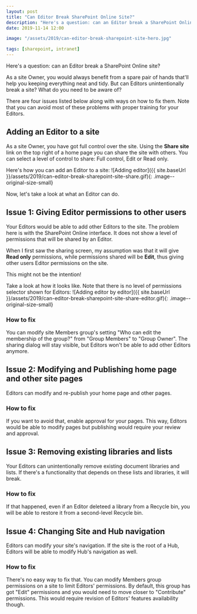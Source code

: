 ```yaml
---
layout: post
title: "Can Editor Break SharePoint Online Site?"
description: "Here's a question: can an Editor break a SharePoint Online site? As a site Owner, you would always benefit from a spare pair of hands that'll help you keeping everything neat and tidy. But can Editors unintentionally break a site? What do you need to be aware of? There are four issues listed below along with ways on how to fix them. Note that you can avoid most of these problems with proper training for your Editors."
date: 2019-11-14 12:00

image: "/assets/2019/can-editor-break-sharepoint-site-hero.jpg"

tags: [sharepoint, intranet]
---
```


Here's a question: can an Editor break a SharePoint Online site?

As a site Owner, you would always benefit from a spare pair of hands that'll help you keeping everything neat and tidy. But can Editors unintentionally break a site? What do you need to be aware of?

There are four issues listed below along with ways on how to fix them. Note that you can avoid most of these problems with proper training for your Editors.

## Adding an Editor to a site

As a site Owner, you have got full control over the site. Using the **Share site** link on the top right of a home page you can share the site with others. You can select a level of control to share: Full control, Edit or Read only.

Here's how you can add an Editor to a site:
![Adding editor]({{ site.baseUrl }}/assets/2019/can-editor-break-sharepoint-site-share.gif){: .image--original-size-small}

Now, let's take a look at what an Editor can do.

## Issue 1: Giving Editor permissions to other users

Your Editors would be able to add other Editors to the site. The problem here is with the SharePoint Online interface. It does not show a level of permissions that will be shared by an Editor.

When I first saw the sharing screen, my assumption was that it will give **Read only** permissions, while permissions shared will be **Edit**, thus giving other users Editor permissions on the site.

This might not be the intention!

Take a look at how it looks like. Note that there is no level of permissions selector shown for Editors:
![Adding editor by editor]({{ site.baseUrl }}/assets/2019/can-editor-break-sharepoint-site-share-editor.gif){: .image--original-size-small}

### How to fix
You can modify site Members group's setting "Who can edit the membership of the group?" from "Group Members" to "Group Owner". The sharing dialog will stay visible, but Editors won't be able to add other Editors anymore.

## Issue 2: Modifying and Publishing home page and other site pages

Editors can modify and re-publish your home page and other pages.

### How to fix
If you want to avoid that, enable approval for your pages. This way, Editors would be able to modify pages but publishing would require your review and approval.

## Issue 3: Removing existing libraries and lists

Your Editors can unintentionally remove existing document libraries and lists. If there's a functionality that depends on these lists and libraries, it will break.

### How to fix
If that happened, even if an Editor deleteed a library from a Recycle bin, you will be able to restore it from a second-level Recycle bin.

## Issue 4: Changing Site and Hub navigation
Editors can modify your site's navigation. If the site is the root of a Hub, Editors will be able to modify Hub's navigation as well.

### How to fix
There's no easy way to fix that. You can modify Members group permissions on a site to limit Editors' permissions. By default, this group has got "Edit" permissions and you would need to move closer to "Contribute" permissions. This would require revision of Editors' features availability though.
